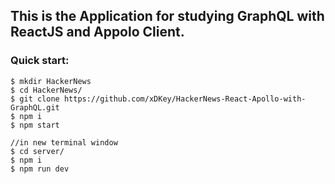 ## This is the Application for studying GraphQL with ReactJS and Appolo Client.

### Quick start: 
```
$ mkdir HackerNews
$ cd HackerNews/
$ git clone https://github.com/xDKey/HackerNews-React-Apollo-with-GraphQL.git
$ npm i
$ npm start

//in new terminal window
$ cd server/
$ npm i
$ npm run dev

```